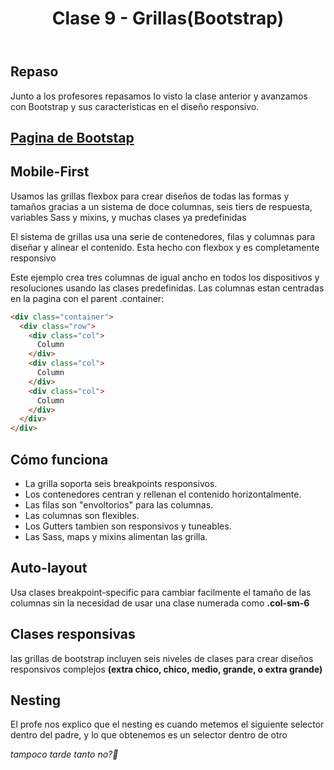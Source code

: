 ﻿---
title: Clase 9 - Grillas(Bootstrap)
---

## Repaso

Junto a los profesores repasamos lo visto la clase anterior y avanzamos con Bootstrap y sus caracteristicas en el diseño responsivo.

[Pagina de Bootstap](https://getbootstrap.com/docs/5.1/layout/)
---

## Mobile-First

Usamos las grillas flexbox para crear diseños de todas las formas y tamaños gracias a un sistema de doce columnas, seis tiers de respuesta, variables Sass y mixins, y muchas clases ya predefinidas

El sistema de grillas usa una serie de contenedores, filas y columnas para diseñar y alinear el contenido. Esta hecho con flexbox y es completamente responsivo

Este ejemplo crea tres columnas de igual ancho en todos los dispositivos y resoluciones usando las clases predefinidas. Las columnas estan centradas en la pagina con el parent .container:
```html
<div class="container">
  <div class="row">
    <div class="col">
      Column
    </div>
    <div class="col">
      Column
    </div>
    <div class="col">
      Column
    </div>
  </div>
</div>
```


## Cómo funciona
 - La grilla soporta seis breakpoints responsivos.
 - Los contenedores centran y rellenan el contenido horizontalmente.
 - Las filas son "envoltorios" para las columnas.
 - Las columnas son flexibles.
 - Los Gutters tambien son responsivos y tuneables.
 - Las Sass, maps y mixins alimentan las grilla.


## Auto-layout

Usa clases breakpoint-specific para cambiar facilmente el tamaño de las columnas sin la necesidad de usar una clase numerada como **.col-sm-6**

## Clases responsivas 

las grillas de bootstrap incluyen seis niveles de clases para crear diseños responsivos complejos **(extra chico, chico, medio, grande, o extra grande)**

## Nesting 
El profe nos explico que el nesting es cuando metemos el siguiente selector dentro del padre, y lo que obtenemos es un selector dentro de otro

*tampoco tarde tanto no?🐒*

